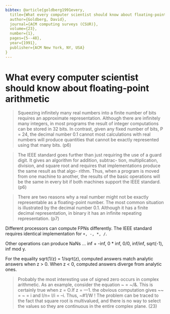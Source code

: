```yaml
---
bibtex: @article{goldberg1991every,
  title={What every computer scientist should know about floating-point arithmetic},
  author={Goldberg, David},
  journal={ACM computing surveys (CSUR)},
  volume={23},
  number={1},
  pages={5--48},
  year={1991},
  publisher={ACM New York, NY, USA}
}
---
```


# What every computer scientist should know about floating-point arithmetic

> Squeezing infinitely many real numbers into a finite number of bits requires an approximate representation. Although there are infinitely many integers, in most programs the result of integer computations can be stored in 32 bits. In contrast, given any fixed number of bits, P = 24, the decimal number 0.1 cannot most calculations with real numbers will produce quantities that cannot be exactly represented using that many bits. (p6)

>  The IEEE standard goes further than just requiring the use of a guard digit. It gives an algorithm for addition, subtrac- tion, multiplication, division, and square root and requires that implementations produce the same result as that algo- rithm. Thus, when a program is moved from one machine to another, the results of the basic operations will be the same in every bit if both machines support the IEEE standard.  (p6)

> There are two reasons why a real number might not be exactly representable as a floating-point number. The most common situation is illustrated by the decimal number 0.1. Although it has a finite decimal representation, in binary it has an infinite repeating representation.  (p7)

Different processors can compute FPNs differently. The IEEE standard requires identical implementation for `+, -, *, /`.

Other operations can produce NaNs ... inf + -inf, 0 * inf, 0/0, inf/inf, sqrt(-1), inf mod y.

For the equality sqrt(1/z) = 1/sqrt(z), computed answers match analytic answers when z > 0. When z < 0, computed answers diverge from analytic ones.

> Probably the most interesting use of signed zero occurs in complex arithmetic. As an example, consider the equation ~ = ~/&. This is certainly true when z = O.If z = —1. the obvious computation gives ~~ = ~ = i and I/n= I/i = –i. Thus, ~#1/W ! The problem can be traced to the fact that square root is multivalued, and there is no way to select the values so they are continuous in the entire complex plane. (23)

